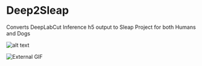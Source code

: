 # Deep2Sleap
Converts DeepLabCut Inference h5 output to Sleap Project for both Humans and Dogs 

![alt text](https://ftp.somacoder.games/DLC2Sleap_icon2.png)

![External GIF](./combined.gif)
